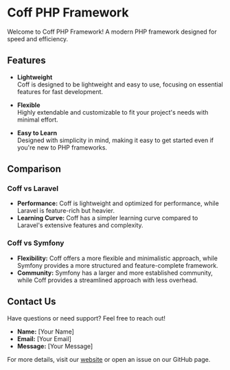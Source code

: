 # Coff PHP Framework

Welcome to Coff PHP Framework! A modern PHP framework designed for speed and efficiency.

## Features

- **Lightweight**  
  Coff is designed to be lightweight and easy to use, focusing on essential features for fast development.

- **Flexible**  
  Highly extendable and customizable to fit your project's needs with minimal effort.

- **Easy to Learn**  
  Designed with simplicity in mind, making it easy to get started even if you're new to PHP frameworks.

## Comparison

### Coff vs Laravel

- **Performance:** Coff is lightweight and optimized for performance, while Laravel is feature-rich but heavier.
- **Learning Curve:** Coff has a simpler learning curve compared to Laravel's extensive features and complexity.

### Coff vs Symfony

- **Flexibility:** Coff offers a more flexible and minimalistic approach, while Symfony provides a more structured and feature-complete framework.
- **Community:** Symfony has a larger and more established community, while Coff provides a streamlined approach with less overhead.

## Contact Us

Have questions or need support? Feel free to reach out!

- **Name:** [Your Name]
- **Email:** [Your Email]
- **Message:** [Your Message]

For more details, visit our [website](#) or open an issue on our GitHub page.

